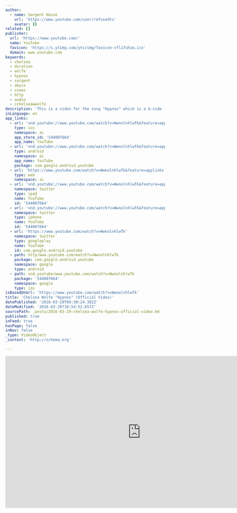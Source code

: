 ```yaml
---
author:
  - name: Sargent House
    url: 'https://www.youtube.com/user/refusedtv'
    avatar: {}
related: []
publisher:
  url: 'https://www.youtube.com/'
  name: YouTube
  favicon: 'https://s.ytimg.com/yts/img/favicon-vflz7uhzw.ico'
  domain: www.youtube.com
keywords:
  - chelsea
  - duration
  - wolfe
  - hypnos
  - sargent
  - abyss
  - views
  - http
  - audio
  - cchelseawwolfe
description: 'This is a video for the song "Hypnos" which is a b-side from the album Abyss. This song is available as part of "Hypnos / Flame" 7" black vinyl out on April 1, 2016 comes with a download card that also include 3 additional Abyss Demo bonus tracks.'
inLanguage: en
app_links:
  - url: 'vnd.youtube://www.youtube.com/watch?v=WwnolnhlwTk&feature=applinks'
    type: ios
    namespace: ai
    app_store_id: '544007664'
    app_name: YouTube
  - url: 'vnd.youtube://www.youtube.com/watch?v=WwnolnhlwTk&feature=applinks'
    type: android
    namespace: ai
    app_name: YouTube
    package: com.google.android.youtube
  - url: 'https://www.youtube.com/watch?v=WwnolnhlwTk&feature=applinks'
    type: web
    namespace: ai
  - url: 'vnd.youtube://www.youtube.com/watch?v=WwnolnhlwTk&feature=applinks'
    namespace: twitter
    type: ipad
    name: YouTube
    id: '544007664'
  - url: 'vnd.youtube://www.youtube.com/watch?v=WwnolnhlwTk&feature=applinks'
    namespace: twitter
    type: iphone
    name: YouTube
    id: '544007664'
  - url: 'https://www.youtube.com/watch?v=WwnolnhlwTk'
    namespace: twitter
    type: googleplay
    name: YouTube
    id: com.google.android.youtube
  - path: http/www.youtube.com/watch?v=WwnolnhlwTk
    package: com.google.android.youtube
    namespace: google
    type: android
  - path: vnd.youtube/www.youtube.com/watch?v=WwnolnhlwTk
    package: '544007664'
    namespace: google
    type: ios
isBasedOnUrl: 'https://www.youtube.com/watch?v=WwnolnhlwTk'
title: 'Chelsea Wolfe "Hypnos" (Official Video)'
datePublished: '2016-03-29T09:30:24.382Z'
dateModified: '2016-03-28T10:54:52.657Z'
sourcePath: _posts/2016-03-29-chelsea-wolfe-hypnos-official-video.md
published: true
inFeed: true
hasPage: false
inNav: false
_type: VideoObject
_context: 'http://schema.org'

---
```

<iframe src="https://cdn.embedly.com/widgets/media.html?src=https%3A%2F%2Fwww.youtube.com%2Fembed%2FWwnolnhlwTk%3Ffeature%3Doembed&amp;url=https%3A%2F%2Fwww.youtube.com%2Fwatch%3Fv%3DWwnolnhlwTk&amp;image=https%3A%2F%2Fi.ytimg.com%2Fvi%2FWwnolnhlwTk%2Fhqdefault.jpg&amp;key=b7d04c9b404c499eba89ee7072e1c4f7&amp;type=text%2Fhtml&amp;schema=youtube" width="854" height="480" scrolling="no" frameborder="0" allowfullscreen="allowfullscreen" style=""></iframe>